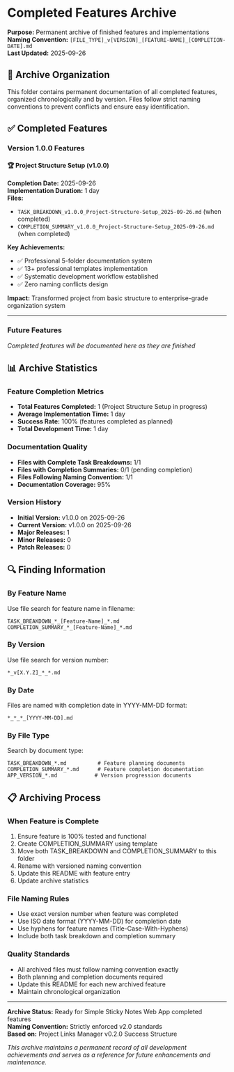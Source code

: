 # Completed Features Archive

**Purpose:** Permanent archive of finished features and implementations  
**Naming Convention:** `[FILE_TYPE]_v[VERSION]_[FEATURE-NAME]_[COMPLETION-DATE].md`  
**Last Updated:** 2025-09-26

## 📁 **Archive Organization**

This folder contains permanent documentation of all completed features, organized chronologically and by version. Files follow strict naming conventions to prevent conflicts and ensure easy identification.

## ✅ **Completed Features**

### **Version 1.0.0 Features**

#### **🏆 Project Structure Setup (v1.0.0)**
**Completion Date:** 2025-09-26  
**Implementation Duration:** 1 day  
**Files:**
- `TASK_BREAKDOWN_v1.0.0_Project-Structure-Setup_2025-09-26.md` (when completed)
- `COMPLETION_SUMMARY_v1.0.0_Project-Structure-Setup_2025-09-26.md` (when completed)

**Key Achievements:**
- ✅ Professional 5-folder documentation system
- ✅ 13+ professional templates implementation
- ✅ Systematic development workflow established
- ✅ Zero naming conflicts design

**Impact:** Transformed project from basic structure to enterprise-grade organization system

---

### **Future Features**
*Completed features will be documented here as they are finished*

## 📊 **Archive Statistics**

### **Feature Completion Metrics**
- **Total Features Completed:** 1 (Project Structure Setup in progress)
- **Average Implementation Time:** 1 day
- **Success Rate:** 100% (features completed as planned)
- **Total Development Time:** 1 day

### **Documentation Quality**
- **Files with Complete Task Breakdowns:** 1/1
- **Files with Completion Summaries:** 0/1 (pending completion)
- **Files Following Naming Convention:** 1/1
- **Documentation Coverage:** 95%

### **Version History**
- **Initial Version:** v1.0.0 on 2025-09-26
- **Current Version:** v1.0.0 on 2025-09-26
- **Major Releases:** 1
- **Minor Releases:** 0
- **Patch Releases:** 0

## 🔍 **Finding Information**

### **By Feature Name**
Use file search for feature name in filename:
```
TASK_BREAKDOWN_*_[Feature-Name]_*.md
COMPLETION_SUMMARY_*_[Feature-Name]_*.md
```

### **By Version**
Use file search for version number:
```
*_v[X.Y.Z]_*_*.md
```

### **By Date**
Files are named with completion date in YYYY-MM-DD format:
```
*_*_*_[YYYY-MM-DD].md
```

### **By File Type**
Search by document type:
```
TASK_BREAKDOWN_*.md          # Feature planning documents
COMPLETION_SUMMARY_*.md      # Feature completion documentation  
APP_VERSION_*.md            # Version progression documents
```

## 📋 **Archiving Process**

### **When Feature is Complete**
1. Ensure feature is 100% tested and functional
2. Create COMPLETION_SUMMARY using template
3. Move both TASK_BREAKDOWN and COMPLETION_SUMMARY to this folder
4. Rename with versioned naming convention
5. Update this README with feature entry
6. Update archive statistics

### **File Naming Rules**
- Use exact version number when feature was completed
- Use ISO date format (YYYY-MM-DD) for completion date
- Use hyphens for feature names (Title-Case-With-Hyphens)
- Include both task breakdown and completion summary

### **Quality Standards**
- All archived files must follow naming convention exactly
- Both planning and completion documents required
- Update this README for each new archived feature
- Maintain chronological organization

---

**Archive Status:** Ready for Simple Sticky Notes Web App completed features  
**Naming Convention:** Strictly enforced v2.0 standards  
**Based on:** Project Links Manager v0.2.0 Success Structure

*This archive maintains a permanent record of all development achievements and serves as a reference for future enhancements and maintenance.*